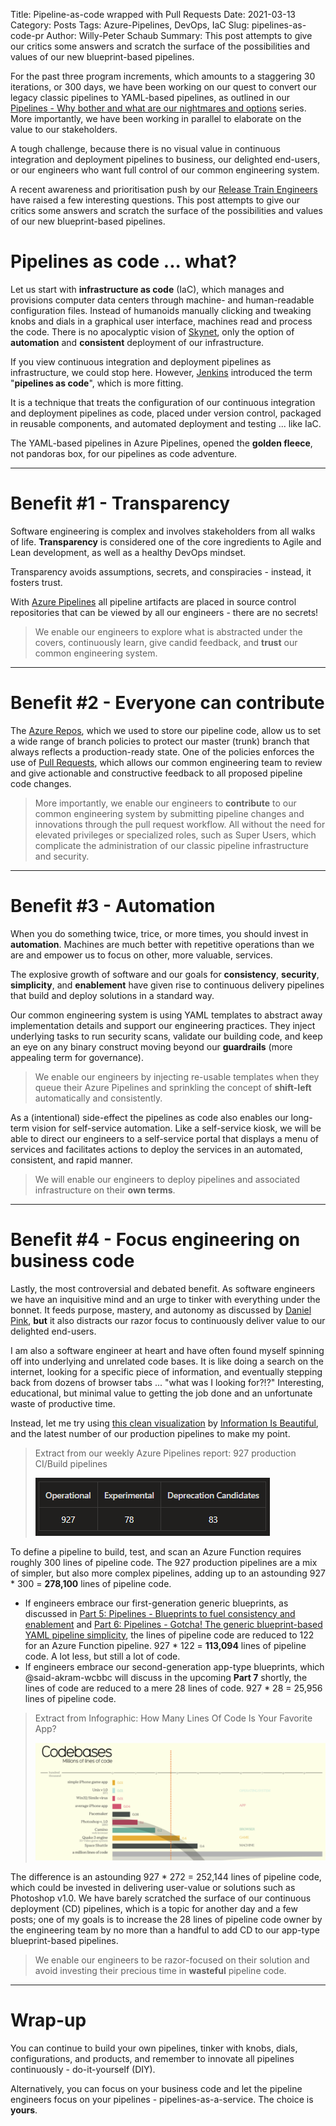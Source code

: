 Title: Pipeline-as-code wrapped with Pull Requests
Date: 2021-03-13
Category: Posts
Tags: Azure-Pipelines, DevOps, IaC
Slug: pipelines-as-code-pr
Author: Willy-Peter Schaub
Summary: This post attempts to give our critics some answers and scratch the surface of the possibilities and values of our new blueprint-based pipelines.

For the past three program increments, which amounts to a staggering 30 iterations, or 300 days, we have been working on our quest to convert our legacy classic pipelines to YAML-based pipelines, as outlined in our [Pipelines - Why bother and what are our nightmares and options](/why-pipelines-part1.html) series. More importantly, we have been working in parallel to elaborate on the value to our stakeholders. 

A tough challenge, because there is no visual value in continuous integration and deployment pipelines to business, our delighted end-users, or our engineers who want full control of our common engineering system. 

A recent awareness and prioritisation push by our [Release Train Engineers](https://www.scaledagileframework.com/release-train-engineer-and-solution-train-engineer/) have raised a few interesting questions. This post attempts to give our critics some answers and scratch the surface of the possibilities and values of our new blueprint-based pipelines.

# Pipelines as code ... what?

Let us start with **infrastructure as code** (IaC), which manages and provisions computer data centers through machine- and human-readable configuration files. Instead of humanoids manually clicking and tweaking knobs and dials in a graphical user interface, machines read and process the code. There is no apocalyptic vision of [Skynet](https://en.wikipedia.org/wiki/Skynet_(Terminator)), only the option of **automation** and **consistent** deployment of our infrastructure.

If you view continuous integration and deployment pipelines as infrastructure, we could stop here. However, [Jenkins](https://www.jenkins.io/) introduced the term "**pipelines as code**", which is more fitting.

It is a technique that treats the configuration of our continuous integration and deployment pipelines as code, placed under version control, packaged in reusable components, and automated deployment and testing ... like IaC.

The YAML-based pipelines in Azure Pipelines, opened the **golden fleece**, not pandoras box, for our pipelines as code adventure. 

---

# Benefit #1 - Transparency

Software engineering is complex and involves stakeholders from all walks of life. **Transparency** is considered one of the core ingredients to Agile and Lean development, as well as a healthy DevOps mindset.

Transparency avoids assumptions, secrets, and conspiracies - instead, it fosters trust.

With [Azure Pipelines](https://azure.microsoft.com/en-us/services/devops/pipelines/) all pipeline artifacts are placed in source control repositories that can be viewed by all our engineers - there are no secrets! 

> We enable our engineers to explore what is abstracted under the covers, continuously learn, give candid feedback, and **trust** our common engineering system.

---

# Benefit #2 - Everyone can contribute

The [Azure Repos](https://azure.microsoft.com/en-us/services/devops/repos/), which we used to store our pipeline code, allow us to set a wide range of branch policies to protect our master (trunk) branch that always reflects a production-ready state. One of the policies enforces the use of [Pull Requests](https://docs.microsoft.com/en-us/azure/devops/repos/git/pull-requests?view=azure-devops), which allows our common engineering team to review and give actionable and constructive feedback to all proposed pipeline code changes.

> More importantly, we enable our engineers to **contribute** to our common engineering system by submitting pipeline changes and innovations through the pull request workflow. All without the need for elevated privileges or specialized roles, such as Super Users, which complicate the administration of our classic pipeline infrastructure and security.

---

# Benefit #3 - Automation

When you do something twice, trice, or more times, you should invest in **automation**. Machines are much better with repetitive operations than we are and empower us to focus on other, more valuable, services.

The explosive growth of software and our goals for **consistency**, **security**, **simplicity**, and **enablement** have given rise to continuous delivery pipelines that build and deploy solutions in a standard way.

Our common engineering system is using YAML templates to abstract away implementation details and support our engineering practices. They inject underlying tasks to run security scans, validate our building code, and keep an eye on any binary construct moving beyond our **guardrails** (more appealing term for governance).

> We enable our engineers by injecting re-usable templates when they queue their Azure Pipelines and sprinkling the concept of **shift-left** automatically and consistently.

As a (intentional) side-effect the pipelines as code also enables our long-term vision for self-service automation. Like a self-service kiosk, we will be able to direct our engineers to a self-service portal that displays a menu of services and facilitates actions to deploy the services in an automated, consistent, and rapid manner.

> We will enable our engineers to deploy pipelines and associated infrastructure on their **own terms**.

---

# Benefit #4 - Focus engineering on business code

Lastly, the most controversial and debated benefit. As software engineers we have an inquisitive mind and an urge to tinker with everything under the bonnet. It feeds purpose, mastery, and autonomy as discussed by [Daniel Pink](https://www.youtube.com/watch?v=u6XAPnuFjJc), **but** it also distracts our razor focus to continuously deliver value to our delighted end-users.

I am also a software engineer at heart and have often found myself spinning off into underlying and unrelated code bases. It is like doing a search on the internet, looking for a specific piece of information, and eventually stepping back from dozens of browser tabs ... "what was I looking for?!?" Interesting, educational, but minimal value to getting the job done and an unfortunate waste of productive time.

Instead, let me try using [this clean visualization](https://www.informationisbeautiful.net/visualizations/million-lines-of-code/) by [Information Is Beautiful](https://informationisbeautiful.net/), and the latest number of our production pipelines to make my point.

> Extract from our weekly Azure Pipelines report: 927 production CI/Build pipelines
>
> ![WASTE](/images/pipelines-as-code-wrapped-with-prs-1.png)

To define a pipeline to build, test, and scan an Azure Function requires roughly 300 lines of pipeline code. The 927 production pipelines are a mix of simpler, but also more complex pipelines, adding up to an astounding 927 * 300 = **278,100** lines of pipeline code.

- If engineers embrace our first-generation generic blueprints, as discussed in [Part 5: Pipelines - Blueprints to fuel consistency and enablement](/yaml-pipelines-part5.html) and [Part 6: Pipelines - Gotcha! The generic blueprint-based YAML pipeline simplicity](/yaml-pipelines-part6.html), the lines of pipeline code are reduced to 122 for an Azure Function pipeline. 927 * 122 = **113,094** lines of pipeline code. A lot less, but still a lot of code.
- If engineers embrace our second-generation app-type blueprints, which @said-akram-wcbbc will discuss in the upcoming **Part 7** shortly, the lines of code are reduced to a mere 28 lines of code. 927 * 28 = 25,956 lines of pipeline code.

> Extract from Infographic: How Many Lines Of Code Is Your Favorite App?
>
>  ![Information is Beautiful](/images/pipelines-as-code-wrapped-with-prs-2.png)

The difference is an astounding 927 * 272 = 252,144 lines of pipeline code, which could be invested in delivering user-value or solutions such as Photoshop v1.0. We have barely scratched the surface of our continuous deployment (CD) pipelines, which is a topic for another day and a few posts; one of my goals is to increase the 28 lines of pipeline code owner by the engineering team by no more than a handful to add CD to our app-type blueprint-based pipelines.

> We enable our engineers to be razor-focused on their solution and avoid investing their precious time in **wasteful** pipeline code.

---

# Wrap-up

You can continue to build your own pipelines, tinker with knobs, dials, configurations, and products, and remember to innovate all pipelines continuously - do-it-yourself (DIY). 

Alternatively, you can focus on your business code and let the pipeline engineers focus on your pipelines - pipelines-as-a-service. The choice is **yours**. 

